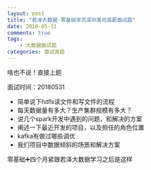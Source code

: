 ```yaml
---
layout: post
title: "若泽大数据-零基础学员深圳某司高薪面试题"
date: 2018-05-31
comments: true
tags: 
	- 大数据面试题
categories: 面试真题
---
```


<!--more--> 

啥也不说！直接上题

面试时间：20180531
- 简单说下hdfs读文件和写文件的流程
- 每天数据量有多大？生产集群规模有多大？
- 说几个spark开发中遇到的问题，和解决的方案
- 阐述一下最近开发的项目，以及担任的角色位置
- kafka有做过哪些调优
- 我们项目中数据倾斜的场景和解决方案 

零基础➕四个月紧跟若泽大数据学习之后是这样